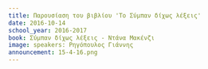 ```yaml
---
title: Παρουσίαση του βιβλίου 'Το Σύμπαν δίχως λέξεις'
date: 2016-10-14
school_year: 2016-2017
book: Σύμπαν δίχως λέξεις - Ντάνα Μακένζι 
image: speakers: Ρηγόπουλος Γιάννης 
announcement: 15-4-16.png
---
```

